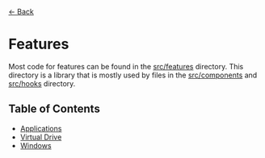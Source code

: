[← Back](../README.md)

# Features

Most code for features can be found in the [src/features](../../src/features) directory. This directory is a library that is mostly used by files in the [src/components](../../src/components) and [src/hooks](../../src/hooks) directory.

## Table of Contents

- [Applications](./applications/README.md)
- [Virtual Drive](./virtual-drive//README.md)
- [Windows](./windows/README.md)

